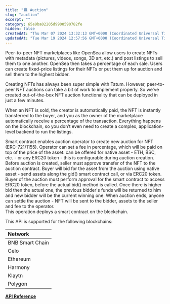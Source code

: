 ```yaml
---
title: "🏛️ Auction"
slug: "auction"
excerpt: ""
category: 65e9ba02205d9900590782fe
hidden: false
createdAt: "Thu Mar 07 2024 13:32:13 GMT+0000 (Coordinated Universal Time)"
updatedAt: "Tue Mar 19 2024 12:57:56 GMT+0000 (Coordinated Universal Time)"
---
```

Peer-to-peer NFT marketplaces like OpenSea allow users to create NFTs with metadata (pictures, videos, songs, 3D art, etc.) and post listings to sell them to one another. OpenSea then takes a percentage of each sale. Users can create fixed-price listings for their NFTs or put them up for auction and sell them to the highest bidder.

Creating NFTs has always been super simple with Tatum. However, peer-to-peer NFT auctions can take a bit of work to implement properly. So we've created out-of-the-box NFT auction functionality that can be deployed in just a few minutes.

When an NFT is sold, the creator is automatically paid, the NFT is instantly transferred to the buyer, and you as the owner of the marketplace automatically receive a percentage of the transaction. Everything happens on the blockchain, so you don’t even need to create a complex, application-level backend to run the listings.

Smart contract enables auction operator to create new auction for NFT (ERC-721/1155). Operator can set a fee in percentage, which will be paid on top of the price of the asset. can be offered for native asset - ETH, BSC, etc. - or any ERC20 token - this is configurable during auction creation. Before auction is created, seller must approve transfer of the NFT to the auction contract. Buyer will bid for the asset from the auction using native asset - send assets along the gid() smart contract call, or via ERC20 token. Buyer of the auction must perform approval for the smart contract to access ERC20 token, before the actual bid() method is called. Once there is higher bid then the actual one, the previous bidder's funds will be returned to him and new bidder will be the current winning one. When auction ends, anyone can settle the auction - NFT will be sent to the bidder, assets to the seller and fee to the operator.  
This operation deploys a smart contract on the blockchain.

This API is supported for the following blockchains:

| Network         |
| :-------------- |
| BNB Smart Chain |
| Celo            |
| Ethereum        |
| Harmony         |
| Klaytn          |
| Polygon         |

[**API Reference**](/reference/generateauction)
